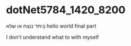 # dotNet5784_1420_8200
ביחד ננצח
או שלא
hello world
final part

I don't understand what to with myself